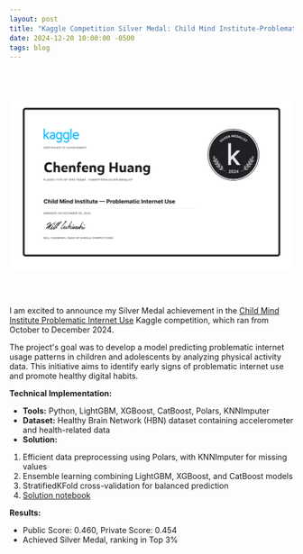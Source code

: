 ```yaml
---
layout: post
title: "Kaggle Competition Silver Medal: Child Mind Institute-Problematic Internet Use"
date: 2024-12-20 10:00:00 -0500
tags: blog
---
```

<!--more-->
<style>
.image-container {
  display: flex;
  justify-content: center;
  margin-bottom: 20px;
}

.image-wrapper {
  width: 100%;
  max-width: 800px;
  height: 400px;
}

.image-wrapper img {
  width: 100%;
  height: 100%;
  object-fit: contain;
}
</style>

<div class="image-container">
  <div class="image-wrapper">
    <img src="/images/2024-12-20-Kaggle/Kaggle.png" alt="kaggle">
  </div>
</div>

I am excited to announce my Silver Medal achievement in the [Child Mind Institute Problematic Internet Use](https://www.kaggle.com/competitions/child-mind-institute-problematic-internet-use) Kaggle competition, which ran from October to December 2024.

The project's goal was to develop a model predicting problematic internet usage patterns in children and adolescents by analyzing physical activity data. This initiative aims to identify early signs of problematic internet use and promote healthy digital habits.

**Technical Implementation:**
- **Tools:** Python, LightGBM, XGBoost, CatBoost, Polars, KNNImputer
- **Dataset:** Healthy Brain Network (HBN) dataset containing accelerometer and health-related data
- **Solution:**
1. Efficient data preprocessing using Polars, with KNNImputer for missing values
2. Ensemble learning combining LightGBM, XGBoost, and CatBoost models
3. StratifiedKFold cross-validation for balanced prediction
4. [Solution notebook](https://www.kaggle.com/code/alrickh/cmi-piu-silver-medal-solution)

**Results:**
- Public Score: 0.460, Private Score: 0.454
- Achieved Silver Medal, ranking in Top 3%